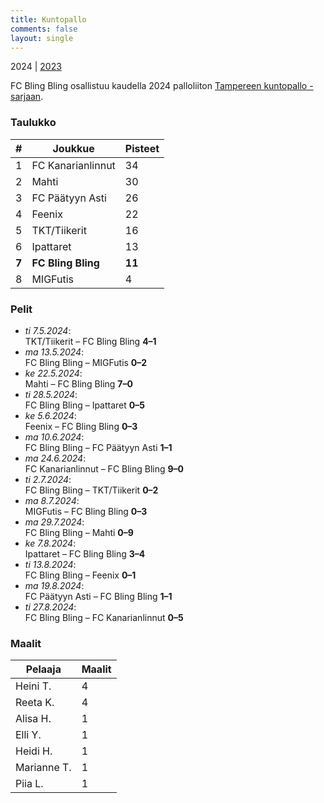 ```yaml
---
title: Kuntopallo
comments: false
layout: single
---
```


2024 | [2023](/series/2023)


 FC Bling Bling osallistuu kaudella 2024 palloliiton [Tampereen kuntopallo -sarjaan](https://tulospalvelu.palloliitto.fi/category/NH1!lanhl24/tables).


### Taulukko
| # | Joukkue | Pisteet |
|---|---------| ---|
|1 | FC Kanarianlinnut | 34 |
|2 | Mahti | 30 |
|3 | FC Päätyyn Asti | 26 |
|4 | Feenix | 22 |
|5 | TKT/Tiikerit | 16 |
|6 | Ipattaret | 13 |
| **7** | **FC Bling Bling** | **11** |
|8 | MIGFutis | 4 |

### Pelit

* *ti 7.5.2024*:\
  TKT/Tiikerit – FC Bling Bling **4–1** 
* *ma 13.5.2024*:\
  FC Bling Bling – MIGFutis **0–2** 
* *ke 22.5.2024*:\
  Mahti – FC Bling Bling **7–0** 
* *ti 28.5.2024*:\
  FC Bling Bling – Ipattaret **0–5** 
* *ke 5.6.2024*:\
  Feenix – FC Bling Bling **0–3** 
* *ma 10.6.2024*:\
  FC Bling Bling – FC Päätyyn Asti **1–1** 
* *ma 24.6.2024*:\
  FC Kanarianlinnut – FC Bling Bling **9–0** 
* *ti 2.7.2024*:\
  FC Bling Bling – TKT/Tiikerit **0–2** 
* *ma 8.7.2024*:\
  MIGFutis – FC Bling Bling **0–3** 
* *ma 29.7.2024*:\
  FC Bling Bling – Mahti **0–9** 
* *ke 7.8.2024*:\
  Ipattaret – FC Bling Bling **3–4** 
* *ti 13.8.2024*:\
  FC Bling Bling – Feenix **0–1** 
* *ma 19.8.2024*:\
  FC Päätyyn Asti – FC Bling Bling **1–1** 
* *ti 27.8.2024*:\
  FC Bling Bling – FC Kanarianlinnut **0–5** 

### Maalit


| Pelaaja | Maalit |
|---| ---|
|Heini T. | 4 |
|Reeta K. | 4 |
|Alisa H. | 1 |
|Elli Y. | 1 |
|Heidi H. | 1 |
|Marianne T. | 1 |
|Piia L. | 1 |